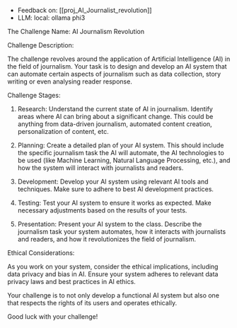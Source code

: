 - Feedback on: [[proj_AI_Journalist_revolution]]
- LLM: local: ollama phi3

The Challenge Name: AI Journalism Revolution 

Challenge Description:

The challenge revolves around the application of Artificial Intelligence (AI) in the field of journalism. Your task is to design and develop an AI system that can automate certain aspects of journalism such as data collection, story writing or even analysing reader response. 

Challenge Stages:

1. Research: Understand the current state of AI in journalism. Identify areas where AI can bring about a significant change. This could be anything from data-driven journalism, automated content creation, personalization of content, etc. 

2. Planning: Create a detailed plan of your AI system. This should include the specific journalism task the AI will automate, the AI technologies to be used (like Machine Learning, Natural Language Processing, etc.), and how the system will interact with journalists and readers.

3. Development: Develop your AI system using relevant AI tools and techniques. Make sure to adhere to best AI development practices.

4. Testing: Test your AI system to ensure it works as expected. Make necessary adjustments based on the results of your tests.

5. Presentation: Present your AI system to the class. Describe the journalism task your system automates, how it interacts with journalists and readers, and how it revolutionizes the field of journalism.

Ethical Considerations: 

As you work on your system, consider the ethical implications, including data privacy and bias in AI. Ensure your system adheres to relevant data privacy laws and best practices in AI ethics. 

Your challenge is to not only develop a functional AI system but also one that respects the rights of its users and operates ethically. 

Good luck with your challenge!